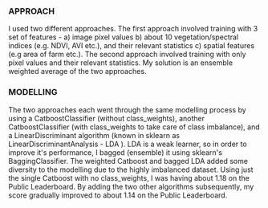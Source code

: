 ### APPROACH
I used two different approaches. The first approach involved training with 3 set of features - a) image pixel values b) about 10 vegetation/spectral indices (e.g. NDVI, AVI etc.), and their relevant statistics c) spatial features (e.g area of farm etc.). The second approach involved training with only pixel values and their relevant statistics. My solution is an ensemble weighted average of the two approaches.

### MODELLING
The two approaches each went through the same modelling process by using a CatboostClassifier (without class_weights), another CatboostClassifier (with class_weights to take care of class imbalance), and a LinearDiscriminant algorithm (known in sklearn as LinearDiscriminantAnalysis - LDA ). LDA is a weak learner, so in order to improve it's performance, I bagged (ensemble) it using sklearn's BaggingClassifier. The weighted Catboost and bagged LDA added some diversity to the modelling due to the highly imbalanced dataset. Using just the single Catboost with no class_weights, I was having about 1.18 on the Public Leaderboard. By adding the two other algorithms subsequently, my score gradually improved to about 1.14 on the Public Leaderboard.